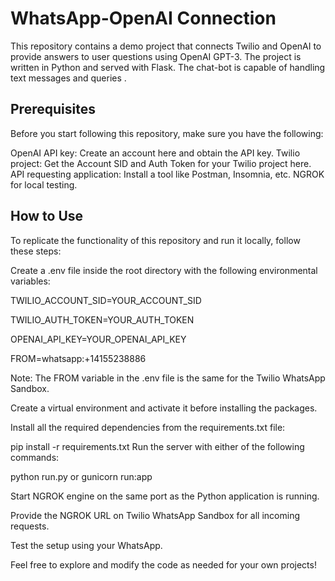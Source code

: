 # WhatsApp-OpenAI Connection

This repository contains a demo project that connects Twilio and OpenAI to provide answers to user questions using OpenAI GPT-3. The project is written in Python and served with Flask. The chat-bot is capable of handling text messages and queries .

## Prerequisites

Before you start following this repository, make sure you have the following:

OpenAI API key: Create an account here and obtain the API key.
Twilio project: Get the Account SID and Auth Token for your Twilio project here.
API requesting application: Install a tool like Postman, Insomnia, etc.
NGROK for local testing.

## How to Use
To replicate the functionality of this repository and run it locally, follow these steps:

Create a .env file inside the root directory with the following environmental variables:

TWILIO_ACCOUNT_SID=YOUR_ACCOUNT_SID

TWILIO_AUTH_TOKEN=YOUR_AUTH_TOKEN

OPENAI_API_KEY=YOUR_OPENAI_API_KEY

FROM=whatsapp:+14155238886

Note: The FROM variable in the .env file is the same for the Twilio WhatsApp Sandbox.

Create a virtual environment and activate it before installing the packages.

Install all the required dependencies from the requirements.txt file:


pip install -r requirements.txt
Run the server with either of the following commands:

python run.py
or
gunicorn run:app

Start NGROK engine on the same port as the Python application is running.

Provide the NGROK URL on Twilio WhatsApp Sandbox for all incoming requests.

Test the setup using your WhatsApp.

Feel free to explore and modify the code as needed for your own projects!
